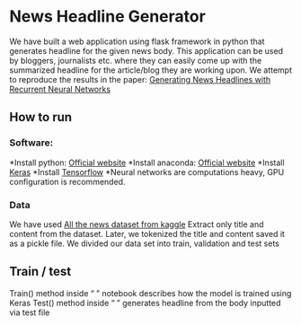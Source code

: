 # News Headline Generator
We have built a web application using flask framework in python that generates headline for the given news body. This application can be used by bloggers, journalists etc. where they can easily come up with the summarized headline for the article/blog they are working upon. We attempt to reproduce the results in the paper:  [Generating News Headlines with Recurrent Neural Networks](https://arxiv.org/pdf/1512.01712.pdf)

## How to run
### Software:
*Install python: [Official website](https://www.python.org/downloads/)
*Install anaconda: [Official website](https://www.anaconda.com/download/)
*Install [Keras](https://keras.io/) 
*Install [Tensorflow](https://www.tensorflow.org/install/)
*Neural networks are computations heavy, GPU configuration is recommended.

### Data
We have used [All the news dataset from kaggle](https://www.kaggle.com/snapcrack/all-the-news/data)
Extract only title and content from the dataset. Later, we tokenized the title and content saved it as a pickle file. We divided our data set into train, validation and test sets

## Train / test
Train() method inside “ ” notebook describes how the model is trained using Keras
Test() method inside “ ” generates headline from the body inputted via test file

 






